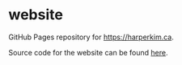 # website

GitHub Pages repository for https://harperkim.ca.

Source code for the website can be found [here](https://github.com/imkimdol/website-source).